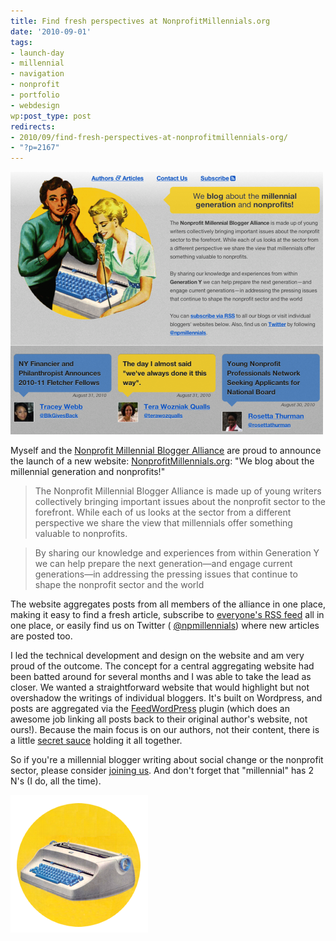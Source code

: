 ```yaml
---
title: Find fresh perspectives at NonprofitMillennials.org
date: '2010-09-01'
tags:
- launch-day
- millennial
- navigation
- nonprofit
- portfolio
- webdesign
wp:post_type: post
redirects:
- 2010/09/find-fresh-perspectives-at-nonprofitmillennials-org/
- "?p=2167"
---
```


![](2010-09-01-Find-fresh-perspectives-at-NonprofitMillennialsorg/nonprofitmillennials-screenshot-top-500x420.png "nonprofitmillennials-screenshot-top")

Myself and the [Nonprofit Millennial Blogger Alliance](http://nonprofitmillennials.org) are proud to announce the launch of a new website: [NonprofitMillennials.org](http://nonprofitmillennials.org): "We blog about the millennial generation and nonprofits!"

> The Nonprofit Millennial Blogger Alliance is made up of young writers collectively bringing important issues about the nonprofit sector to the forefront. While each of us looks at the sector from a different perspective we share the view that millennials offer something valuable to nonprofits.

>

> By sharing our knowledge and experiences from within Generation Y we can help prepare the next generation—and engage current generations—in addressing the pressing issues that continue to shape the nonprofit sector and the world

The website aggregates posts from all members of the alliance in one place, making it easy to find a fresh article, subscribe to [everyone's RSS feed](http://feeds.feedburner.com/npmillennials) all in one place, or easily find us on Twitter ( [@npmillennials](http://twitter.com/npmillennials)) where new articles are posted too.

I led the technical development and design on the website and am very proud of the outcome. The concept for a central aggregating website had been batted around for several months and I was able to take the lead as closer. We wanted a straightforward website that would highlight but not overshadow the writings of individual bloggers. It's built on Wordpress, and posts are aggregated via the [FeedWordPress](http://feedwordpress.radgeek.com/) plugin (which does an awesome job linking all posts back to their original author's website, not ours!). Because the main focus is on our authors, not their content, there is a little [secret sauce](http://wordpress.org/support/topic/query-post-to-show-one-post-per-author) holding it all together.

So if you're a millennial blogger writing about social change or the nonprofit sector, please consider [joining us](http://nonprofitmillennials.org/#contact). And don't forget that "millennial" has 2 N's (I do, all the time).

![](2010-09-01-Find-fresh-perspectives-at-NonprofitMillennialsorg/typewriter-3.png "typewriter")
